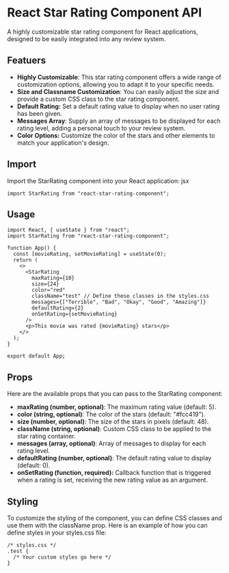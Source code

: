 
# React Star Rating Component API

A highly customizable star rating component for React applications, designed to be easily integrated into any review system.

## Featuers

- **Highly Customizable**: This star rating component offers a wide range of customization options, allowing you to adapt it to your specific needs.
- **Size and Classname Customization**: You can easily adjust the size and provide a custom CSS class to the star rating component.
- **Default Rating:** Set a default rating value to display when no user rating has been given.
- **Messages Array**: Supply an array of messages to be displayed for each rating level, adding a personal touch to your review system.
- **Color Options:** Customize the color of the stars and other elements to match your application's design.


##  Import

Import the StarRating component into your React application:
jsx
```
import StarRating from "react-star-rating-component";
```

## Usage

```
import React, { useState } from "react";
import StarRating from "react-star-rating-component";

function App() {
  const [movieRating, setMovieRating] = useState(0);
  return (
    <>
      <StarRating
        maxRating={10}
        size={24}
        color="red"
        className="test" // Define these classes in the styles.css
        messages={["Terrible", "Bad", "Okay", "Good", "Amazing"]}
        defaultRating={2}
        onSetRating={setMovieRating}
      />
      <p>This movie was rated {movieRating} stars</p>
    </>
  );
}

export default App;
```
## Props

Here are the available props that you can pass to the StarRating component:

- **maxRating (number, optional)**: The maximum rating value (default: 5).
- **color (string, optional)**: The color of the stars (default: "#fcc419").
- **size (number, optional)**: The size of the stars in pixels (default: 48).
- **className (string, optional)**: Custom CSS class to be applied to the star rating container.
- **messages (array, optional)**: Array of messages to display for each rating level.
- **defaultRating (number, optional)**: The default rating value to display (default: 0).
- **onSetRating (function, required):** Callback function that is triggered when a rating is set, receiving the new rating value as an argument.


## Styling

To customize the styling of the component, you can define CSS classes and use them with the className prop. Here is an example of how you can define styles in your styles.css file:

```
/* styles.css */
.test {
  /* Your custom styles go here */
}

```
